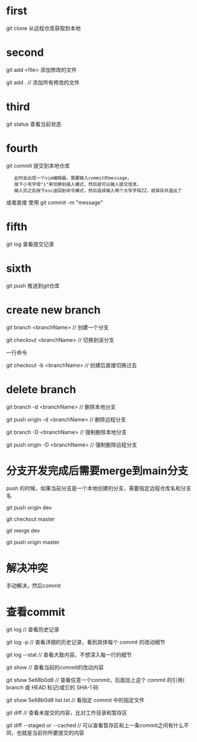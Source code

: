 # first

git clone 从远程仓库获取到本地

# second

git add \<file> 添加修改的文件

git add . // 添加所有修改的文件

# third

git status 查看当前状态

# fourth

git commit 提交到本地仓库

```
   此时会出现一个vim编辑器，需要输入commit的message，
   按下小写字母"i"来切换到插入模式，然后就可以输入提交信息，
   输入完之后按下esc返回到命令模式，然后连续输入两个大写字母ZZ，就保存并退出了
```

或者直接 使用 git commit -m "message"

# fifth

git log 查看提交记录

# sixth

git push 推送到git仓库

# create new branch

git branch \<branchName> // 创建一个分支

git checkout \<branchName> // 切换到该分支

一行命令

git checkout -b \<branchName> // 创建后直接切换过去

# delete branch

git branch -d \<branchName> // 删除本地分支

git push origin -d \<branchName> // 删除远程分支

git branch -D \<branchName> // 强制删除本地分支

git push origin -D \<branchName> // 强制删除远程分支

# 分支开发完成后需要merge到main分支

push 的时候，如果当前分支是一个本地创建的分支，需要指定远程仓库名和分支名

git push origin dev

git checkout master

git merge dev

git push origin master

# 解决冲突

手动解决，然后commit

# 查看commit

git log // 查看历史记录

git log -p // 查看详细的历史记录，看到具体每个 commit 的改动细节

git log --stat // 查看大致内容，不想深入每一行的细节

git show // 查看当前的commit的改动内容

git show 5e68b0d8 // 查看任意一个commit，后面加上这个 commit 的引用( branch 或 HEAD 标记)或它的 SHA-1 码

git show 5e68b0d8 list.txt // 看指定 commit 中的指定文件

git diff // 查看未提交的内容，比对工作目录和暂存区

git diff --staged or --cached // 可以查看暂存区和上一条commit之间有什么不同，也就是当前你所要提交的内容
